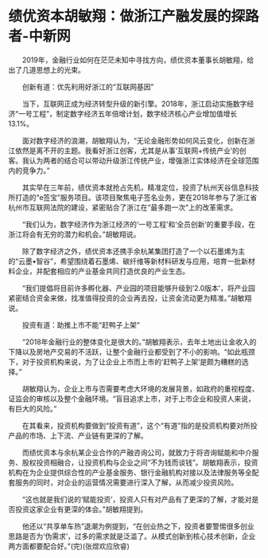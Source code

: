 # 绩优资本胡敏翔：做浙江产融发展的探路者-中新网

　　2019年，金融行业如何在茫茫未知中寻找方向，绩优资本董事长胡敏翔，给出了几道思想上的光束。


　　创新有道：优先利用好浙江的“互联网基因”

　　当下，互联网正成为经济转型升级的新引擎。2018年，浙江启动实施数字经济“一号工程”，制定数字经济五年倍增计划，数字经济核心产业增加值增长13.1%。

　　面对数字经济的浪潮，胡敏翔认为，“无论金融形势如何风云变化，创新在浙江依然是离不开的主题。我看好浙江创客，尤其是从事‘互联网+传统产业’的创客。我认为两者的结合可以带动升级浙江传统产业，增强浙江实体经济在全球范围内的竞争力。”

　　其实早在三年前，绩优资本就抢占先机，精准定位，投资了杭州天谷信息科技所打造的“e签宝”服务项目。该项目聚焦电子签名业务，更在2018年参与了浙江省杭州市互联网法院的建设，紧密贴合了浙江在“最多跑一次”上的改革需求。

　　“我们认为，数字经济作为浙江经济的‘一号工程’和‘全员创新’的重要手段，在浙江将会有无穷的潜力和机会。”胡敏翔说。

　　除了数字经济之外，绩优资本还携手余杭某集团打造了一个以石墨烯为主的“云墨&#8226;智谷”，希望围绕着石墨烯、碳纤维等新材料研发与应用，培育一批新材料企业，并配套相应的产业基金共同打造优良的产业生态。

　　“我们提倡将目前许多孵化器、产业园的项目能够升级到‘2.0版本’，将产业园紧密结合资金来做，找准值得投资的企业再去投，让资金流动更为精准。”胡敏翔说。


　　投资有道：助推上市不能“赶鸭子上架”

　　“2018年金融行业的整体变化是很大的。”胡敏翔表示，去年土地出让金收入的下降以及房地产交易的不活跃，让整个金融行业都受到了不小的影响。“如此瓶颈下，对于投资机构来说，为了让企业上市而上市的‘赶鸭子上架’是颇为糟糕的选择。”

　　胡敏翔认为，企业上市与否需要考虑大环境的发展背景，如政府的重视程度、证监会的审核以及整个金融环境。“盲目追求上市，对于上市企业和投资人来说，有巨大的风险。”

　　在其看来，投资机构要做到“投资有道”，这个“有道”指的是投资机构要对所投产品的市场、上下流、产业链有更深的了解。

　　而绩优资本与余杭某企业合作的产融咨询公司，就致力于将咨询赋能和中介服务、股权投资相融合，让投资机构与企业之间“不为钱而谈钱”。胡敏翔表示，投资机构在为企业提供综合性的产业基金服务、银行金融机构对接以及法律服务等全配套服务的同时，对企业的运营情况需要进行深入了解，从而减少投资风险。

　　“这也就是我们说的‘赋能投资’，投资人只有对产品有了更深的了解，才能对是否投资这家企业有更深的体会。”胡敏翔提到。

　　他还以“共享单车热”退潮为例提到，“在创业热之下，投资者要警惕很多创业思路是否为‘伪需求’，过多的需求就是泛滥了。从模式创新到核心技术创新，企业两方面都要配合好。”(完)(张煜欢应欣睿)
